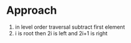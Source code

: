 # Approach
1. in level order traversal subtract first element
2. i is root then 2i is left and 2i+1 is right